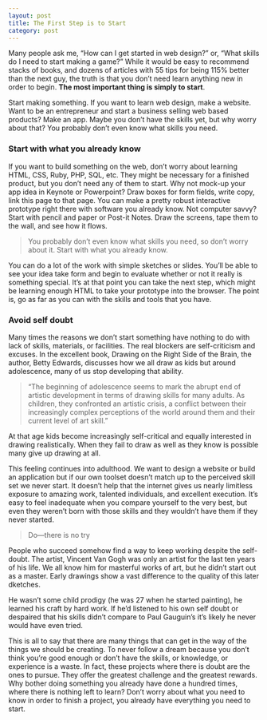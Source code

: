 ```yaml
---
layout: post
title: The First Step is to Start
category: post
---
```

Many people ask me, “How can I get started in web design?” or, “What skills do I need to start making a game?” While it would be easy to recommend stacks of books, and dozens of articles with 55 tips for being 115% better than the next guy, the truth is that you don’t need learn anything new in order to begin. **The most important thing is simply to start**.

Start making something. If you want to learn web design, make a website. Want to be an entrepreneur and start a business selling web based products? Make an app. Maybe you don’t have the skills yet, but why worry about that? You probably don’t even know what skills you need.

### Start with what you already know

If you want to build something on the web, don’t worry about learning HTML, CSS, Ruby, PHP, SQL, etc. They might be necessary for a finished product, but you don’t need any of them to start. Why not mock-up your app idea in Keynote or Powerpoint? Draw boxes for form fields, write copy, link this page to that page. You can make a pretty robust interactive prototype right there with software you already know. Not computer savvy? Start with pencil and paper or Post-it Notes. Draw the screens, tape them to the wall, and see how it flows.

>You probably don’t even know what skills you need, so don’t worry about it. Start with what you already know.

You can do a lot of the work with simple sketches or slides. You’ll be able to see your idea take form and begin to evaluate whether or not it really is something special. It’s at that point you can take the next step, which might be learning enough HTML to take your prototype into the browser. The point is, go as far as you can with the skills and tools that you have.

### Avoid self doubt

Many times the reasons we don’t start something have nothing to do with lack of skills, materials, or facilities. The real blockers are self-criticism and excuses. In the excellent book, Drawing on the Right Side of the Brain, the author, Betty Edwards, discusses how we all draw as kids but around adolescence, many of us stop developing that ability.

>“The beginning of adolescence seems to mark the abrupt end of artistic development in terms of drawing skills for many adults. As children, they confronted an artistic crisis, a conflict between their increasingly complex perceptions of the world around them and their current level of art skill.”

At that age kids become increasingly self-critical and equally interested in drawing realistically. When they fail to draw as well as they know is possible many give up drawing at all.

This feeling continues into adulthood. We want to design a website or build an application but if our own toolset doesn’t match up to the perceived skill set we never start. It doesn’t help that the internet gives us nearly limitless exposure to amazing work, talented individuals, and excellent execution. It’s easy to feel inadequate when you compare yourself to the very best, but even they weren’t born with those skills and they wouldn’t have them if they never started.

>Do—there is no try

People who succeed somehow find a way to keep working despite the self-doubt. The artist, Vincent Van Gogh was only an artist for the last ten years of his life. We all know him for masterful works of art, but he didn’t start out as a master. Early drawings show a vast difference to the quality of this later dketches.

He wasn’t some child prodigy (he was 27 when he started painting), he learned his craft by hard work. If he’d listened to his own self doubt or despaired that his skills didn’t compare to Paul Gauguin’s it’s likely he never would have even tried.

This is all to say that there are many things that can get in the way of the things we should be creating. To never follow a dream because you don’t think you’re good enough or don’t have the skills, or knowledge, or experience is a waste. In fact, these projects where there is doubt are the ones to pursue. They offer the greatest challenge and the greatest rewards. Why bother doing something you already have done a hundred times, where there is nothing left to learn? Don’t worry about what you need to know in order to finish a project, you already have everything you need to start.
